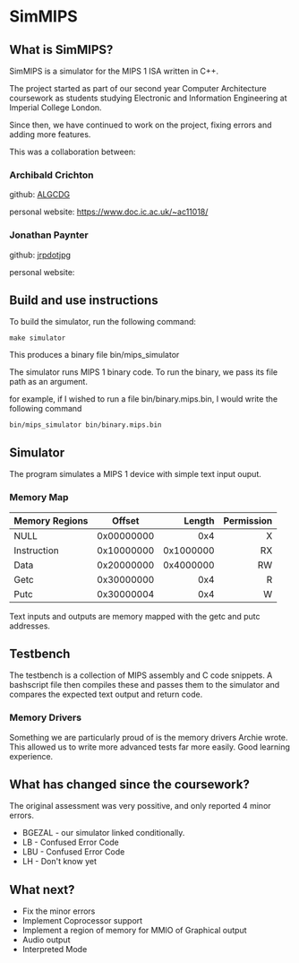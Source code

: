 # SimMIPS

## What is SimMIPS?

SimMIPS is a simulator for the MIPS 1 ISA written in C++.

The project started as part of our second year Computer Architecture coursework as students studying Electronic and Information Engineering at Imperial College London.

Since then, we have continued to work on the project, fixing errors and adding more features.

This was a collaboration between:

### Archibald Crichton

github: [ALGCDG](https://github.com/ALGCDG)

personal website: https://www.doc.ic.ac.uk/~ac11018/

### Jonathan Paynter

github: [jrpdotjpg](https://github.com/jrpdotjpg)

personal website:

## Build and use instructions

To build the simulator, run the following command:

`make simulator`

This produces a binary file bin/mips_simulator 

The simulator runs MIPS 1 binary code. To run the binary, we pass its file path as an argument.

for example, if I wished to run a file bin/binary.mips.bin, I would write the following command 

`bin/mips_simulator bin/binary.mips.bin`

## Simulator

The program simulates a MIPS 1 device with simple text input ouput. 

### Memory Map

| Memory Regions| Offset     | Length    |  Permission  |
| ------------- |:----------:| ---------:|-------------:|
| NULL          | 0x00000000 | 0x4       |      X       |
| Instruction   | 0x10000000 | 0x1000000 |      RX      |
| Data          | 0x20000000 | 0x4000000 |      RW      |
| Getc          | 0x30000000 |    0x4    |      R       |
| Putc          | 0x30000004 |    0x4    |      W       |

Text inputs and outputs are memory mapped with the getc and putc addresses.

## Testbench

The testbench is a collection of MIPS assembly and C code snippets. A bashscript file then compiles these and passes them to the simulator and compares the expected text output and return code.

### Memory Drivers

Something we are particularly proud of is the memory drivers Archie wrote. This allowed us to write more advanced tests far more easily.
Good learning experience.

## What has changed since the coursework?

The original assessment was very possitive, and only reported 4 minor errors.

- BGEZAL - our simulator linked conditionally.
- LB - Confused Error Code
- LBU - Confused Error Code
- LH - Don't know yet

## What next?

- Fix the minor errors
- Implement Coprocessor support
- Implement a region of memory for MMIO of Graphical output
- Audio output
- Interpreted Mode
